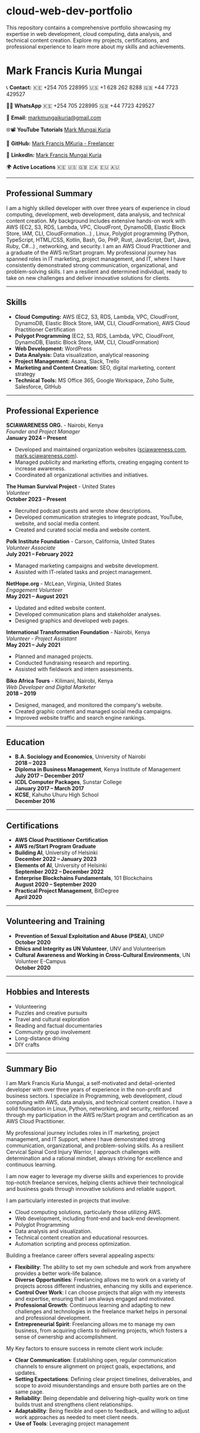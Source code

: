# cloud-web-dev-portfolio
This repository contains a comprehensive portfolio showcasing my expertise in web development, cloud computing, data analysis, and technical content creation. Explore my projects, certifications, and professional experience to learn more about my skills and achievements.

# Mark Francis Kuria Mungai

📞 **Contact:** 🇰🇪 +254 705 228995 🇺🇸 +1 628 262 8288 🇬🇧 +44 7723 429527

💬✅ **WhatsApp** 🇰🇪 +254 705 228995 🇬🇧 +44 7723 429527

📧 **Email:** markmungaikuria@gmail.com

🌐📽️ **YouTube Tutorials** [Mark Mungai Kuria](https://www.youtube.com/@mungaidiaries)

📂 **GitHub:** [Mark Francis MKuria - Freelancer](https://github.com/MFMKURIA)

🔗 **LinkedIn:** [Mark Francis Mungai Kuria](https://www.linkedin.com/in/mark-mungaikuria-francis-522612163/)  

🌍 **Active Locations** 🇰🇪 🇺🇸 🇬🇧 🇨🇦 🇪🇺 🇦🇺

---

## Professional Summary

I am a highly skilled developer with over three years of experience in cloud computing, development, web development, data analysis, and technical content creation. My background includes extensive hands-on work with AWS (EC2, S3, RDS, Lambda, VPC, CloudFront, DynamoDB, Elastic Block Store, IAM, CLI, CloudFormation...) , Linux, Polyglot programming (Python, TypeScript, HTML/CSS, Kotlin, Bash, Go, PHP, Rust, JavaScript, Dart, Java, Ruby, C#...) , networking, and security. I am an AWS Cloud Practitioner and a graduate of the AWS re/Start program. My professional journey has spanned roles in IT marketing, project management, and IT, where I have consistently demonstrated strong communication, organizational, and problem-solving skills. I am a resilient and determined individual, ready to take on new challenges and deliver innovative solutions for clients.

---

## Skills

- **Cloud Computing:** AWS (EC2, S3, RDS, Lambda, VPC, CloudFront, DynamoDB, Elastic Block Store, IAM, CLI, CloudFormation), AWS Cloud Practitioner Certification
- **Polygot Programming** (EC2, S3, RDS, Lambda, VPC, CloudFront, DynamoDB, Elastic Block Store, IAM, CLI, CloudFormation)
- **Web Development:** WordPress
- **Data Analysis:** Data visualization, analytical reasoning
- **Project Management:** Asana, Slack, Trello
- **Marketing and Content Creation:** SEO, digital marketing, content strategy
- **Technical Tools:** MS Office 365, Google Workspace, Zoho Suite, Salesforce, GitHub

---

## Professional Experience

**SCIAWARENESS ORG.** - Nairobi, Kenya  
*Founder and Project Manager*  
**January 2024 – Present**

- Developed and maintained organization websites ([sciawareness.com](http://sciawareness.com/), [mark.sciawareness.com](https://mark.sciawareness.com/)).
- Managed publicity and marketing efforts, creating engaging content to increase awareness.
- Coordinated all organizational activities and initiatives.

**The Human Survival Project** - United States  
*Volunteer*  
**October 2023 – Present**

- Recruited podcast guests and wrote show descriptions.
- Developed communication strategies to integrate podcast, YouTube, website, and social media content.
- Created and curated social media and website content.

**Polk Institute Foundation** - Carson, California, United States  
*Volunteer Associate*  
**July 2021 – February 2022**

- Managed marketing campaigns and website development.
- Assisted with IT-related tasks and project management.

**NetHope.org** - McLean, Virginia, United States  
*Engagement Volunteer*  
**May 2021 – August 2021**

- Updated and edited website content.
- Developed communication plans and stakeholder analyses.
- Designed graphics and developed web pages.

**International Transformation Foundation** - Nairobi, Kenya  
*Volunteer - Project Assistant*  
**May 2021 – July 2021**

- Planned and managed projects.
- Conducted fundraising research and reporting.
- Assisted with fieldwork and intern assessments.

**Biko Africa Tours** - Kilimani, Nairobi, Kenya  
*Web Developer and Digital Marketer*  
**2018 – 2019**

- Designed, managed, and monitored the company's website.
- Created graphic content and managed social media campaigns.
- Improved website traffic and search engine rankings.

---

## Education

- **B.A. Sociology and Economics**, University of Nairobi  
  **2018 – 2023**
- **Diploma in Business Management**, Kenya Institute of Management  
  **July 2017 – December 2017**
- **ICDL Computer Packages**, Sunstar College  
  **January 2017 – March 2017**
- **KCSE**, Kahuho Uhuru High School  
  **December 2016**

---

## Certifications

- **AWS Cloud Practitioner Certification**
- **AWS re/Start Program Graduate**
- **Building AI**, University of Helsinki  
  **December 2022 – January 2023**
- **Elements of AI**, University of Helsinki  
  **September 2022 – December 2022**
- **Enterprise Blockchains Fundamentals**, 101 Blockchains  
  **August 2020 – September 2020**
- **Practical Project Management**, BitDegree  
  **April 2020**

---

## Volunteering and Training

- **Prevention of Sexual Exploitation and Abuse (PSEA)**, UNDP  
  **October 2020**
- **Ethics and Integrity as UN Volunteer**, UNV and Volunteerism  
- **Cultural Awareness and Working in Cross-Cultural Environments**, UN Volunteer E-Campus  
  **October 2020**

---

## Hobbies and Interests

- Volunteering
- Puzzles and creative pursuits
- Travel and cultural exploration
- Reading and factual documentaries
- Community group involvement
- Long-distance driving
- DIY crafts

---

## Summary Bio

I am Mark Francis Kuria Mungai, a self-motivated and detail-oriented developer with over three years of experience in the non-profit and business sectors. I specialize in Programming, web development, cloud computing with AWS, data analysis, and technical content creation. I have a solid foundation in Linux, Python, networking, and security, reinforced through my participation in the AWS re/Start program and certification as an AWS Cloud Practitioner. 

My professional journey includes roles in IT marketing, project management, and IT Support, where I have demonstrated strong communication, organizational, and problem-solving skills. As a resilient Cervical Spinal Cord Injury Warrior, I approach challenges with determination and a rational mindset, always striving for excellence and continuous learning.

I am now eager to leverage my diverse skills and experiences to provide top-notch freelance services, helping clients achieve their technological and business goals through innovative solutions and reliable support.

I am particularly interested in projects that involve:
- Cloud computing solutions, particularly those utilizing AWS.
- Web development, including front-end and back-end development.
- Polyglot Programming
- Data analysis and visualization.
- Technical content creation and educational resources.
- Automation scripting and process optimization.

Building a freelance career offers several appealing aspects:
- **Flexibility**: The ability to set my own schedule and work from anywhere provides a better work-life balance.
- **Diverse Opportunities**: Freelancing allows me to work on a variety of projects across different industries, enhancing my skills and experience.
- **Control Over Work**: I can choose projects that align with my interests and expertise, ensuring that I am always engaged and motivated.
- **Professional Growth**: Continuous learning and adapting to new challenges and technologies in the freelance market helps in personal and professional development.
- **Entrepreneurial Spirit**: Freelancing allows me to manage my own business, from acquiring clients to delivering projects, which fosters a sense of ownership and accomplishment.

My Key factors to ensure success in remote client work include:
- **Clear Communication**: Establishing open, regular communication channels to ensure alignment on project goals, expectations, and updates.
- **Setting Expectations**: Defining clear project timelines, deliverables, and scope to avoid misunderstandings and ensure both parties are on the same page.
- **Reliability**: Being dependable and delivering high-quality work on time builds trust and strengthens client relationships.
- **Adaptability**: Being flexible and open to feedback, and willing to adjust work approaches as needed to meet client needs.
- **Use of Tools**: Leveraging project management
